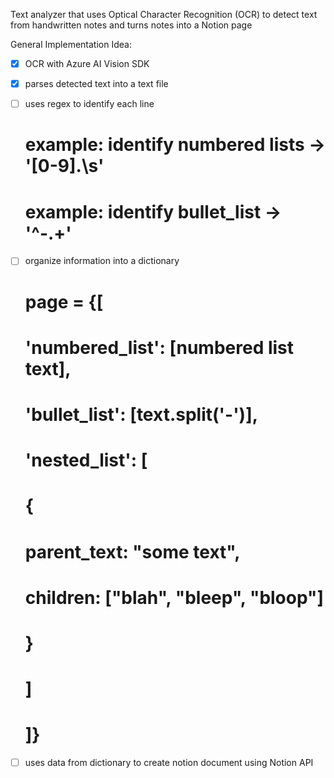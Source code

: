 Text analyzer that uses Optical Character Recognition (OCR) to detect text from handwritten notes and turns notes into a Notion page

General Implementation Idea:
- [x] OCR with Azure AI Vision SDK
- [x] parses detected text into a text file
- [ ] uses regex to identify each line
    # example: identify numbered lists -> '[0-9]\.\s'
    # example: identify bullet_list -> '^-.+'

- [ ] organize information into a dictionary
    #  page = {[
    #    'numbered_list': [numbered list text],
    #    'bullet_list': [text.split('-')],
    #    'nested_list': [
    #       {
    #           parent_text: "some text",
    #           children: ["blah", "bleep", "bloop"]
    #       }
    #    ]
    # ]}
    
- [ ] uses data from dictionary to create notion document using Notion API
